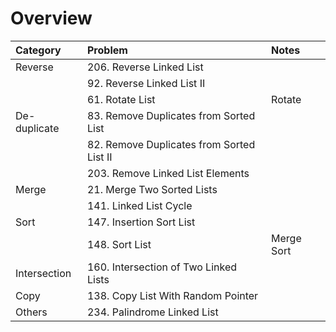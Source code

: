 # Overview

| Category | Problem | Notes |
| :--- | :--- | :--- |
| Reverse | 206. Reverse Linked List |  |
|  | 92. Reverse Linked List II |  |
|  | 61. Rotate List | Rotate |
| De-duplicate | 83. Remove Duplicates from Sorted List |  |
|  | 82. Remove Duplicates from Sorted List II |  |
|  | 203. Remove Linked List Elements |  |
| Merge | 21. Merge Two Sorted Lists |  |
|  | 141. Linked List Cycle |  |
| Sort | 147. Insertion Sort List |  |
|  | 148. Sort List | Merge Sort |
| Intersection | 160. Intersection of Two Linked Lists |  |
| Copy | 138. Copy List With Random Pointer |  |
| Others | 234. Palindrome Linked List |  |

